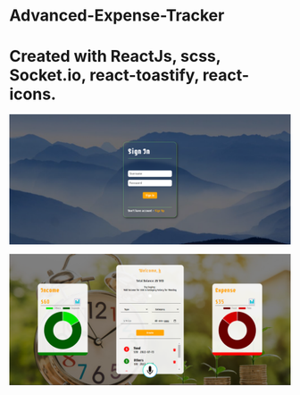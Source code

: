 # Advanced-Expense-Tracker
# Created with ReactJs, scss, Socket.io, react-toastify, react-icons.

![Screenshot of demo](./Screenshot1.png)

![Screenshot of demo](./Screenshot2.png)
